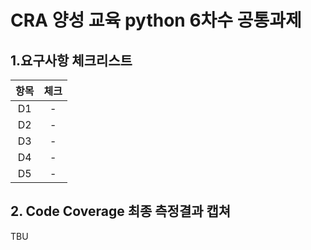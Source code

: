 # CRA 양성 교육 python 6차수 공통과제

## 1.요구사항 체크리스트
|항목|체크|
|:-----:|:-----:|
|D1|-|
|D2|-|
|D3|-|
|D4|-|
|D5|-|

## 2. Code Coverage 최종 측정결과 캡쳐
TBU
